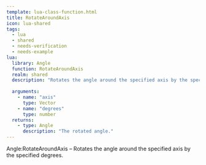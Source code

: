 ```yaml
---
template: lua-class-function.html
title: RotateAroundAxis
icon: lua-shared
tags:
  - lua
  - shared
  - needs-verification
  - needs-example
lua:
  library: Angle
  function: RotateAroundAxis
  realm: shared
  description: "Rotates the angle around the specified axis by the specified degrees."
  
  arguments:
    - name: "axis"
      type: Vector
    - name: "degrees"
      type: number
  returns:
    - type: Angle
      description: "The rotated angle."
---
```


<div class="lua__search__keywords">
Angle:RotateAroundAxis &#x2013; Rotates the angle around the specified axis by the specified degrees.
</div>
